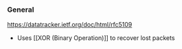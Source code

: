 ### General
https://datatracker.ietf.org/doc/html/rfc5109
- Uses [[XOR (Binary Operation)]] to recover lost packets